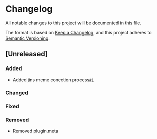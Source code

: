# Changelog

All notable changes to this project will be documented in this file.

The format is based on [Keep a Changelog](https://keepachangelog.com/en/1.0.0/),
and this project adheres to [Semantic Versioning](https://semver.org/spec/v2.0.0.html).

## [Unreleased]

### Added
- Added jins meme conection process[`#1`](https://github.com/niwaniwa/Mimi-Cast/issues/1)

### Changed

### Fixed

### Removed
- Removed plugin.meta